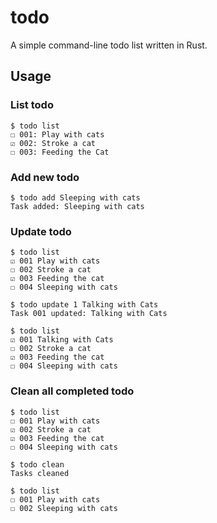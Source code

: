 # todo

A simple command-line todo list written in Rust.

## Usage

### List todo

```
$ todo list
☐ 001: Play with cats
☑ 002: Stroke a cat
☐ 003: Feeding the Cat
```

### Add new todo

```
$ todo add Sleeping with cats
Task added: Sleeping with cats
```

### Update todo

```
$ todo list
☑ 001 Play with cats
☐ 002 Stroke a cat
☑ 003 Feeding the cat
☐ 004 Sleeping with cats

$ todo update 1 Talking with Cats
Task 001 updated: Talking with Cats

$ todo list
☑ 001 Talking with Cats
☐ 002 Stroke a cat
☑ 003 Feeding the cat
☐ 004 Sleeping with cats
```

### Clean all completed todo

```
$ todo list
☐ 001 Play with cats
☑ 002 Stroke a cat
☑ 003 Feeding the cat
☐ 004 Sleeping with cats

$ todo clean
Tasks cleaned

$ todo list
☐ 001 Play with cats
☐ 002 Sleeping with cats
```
